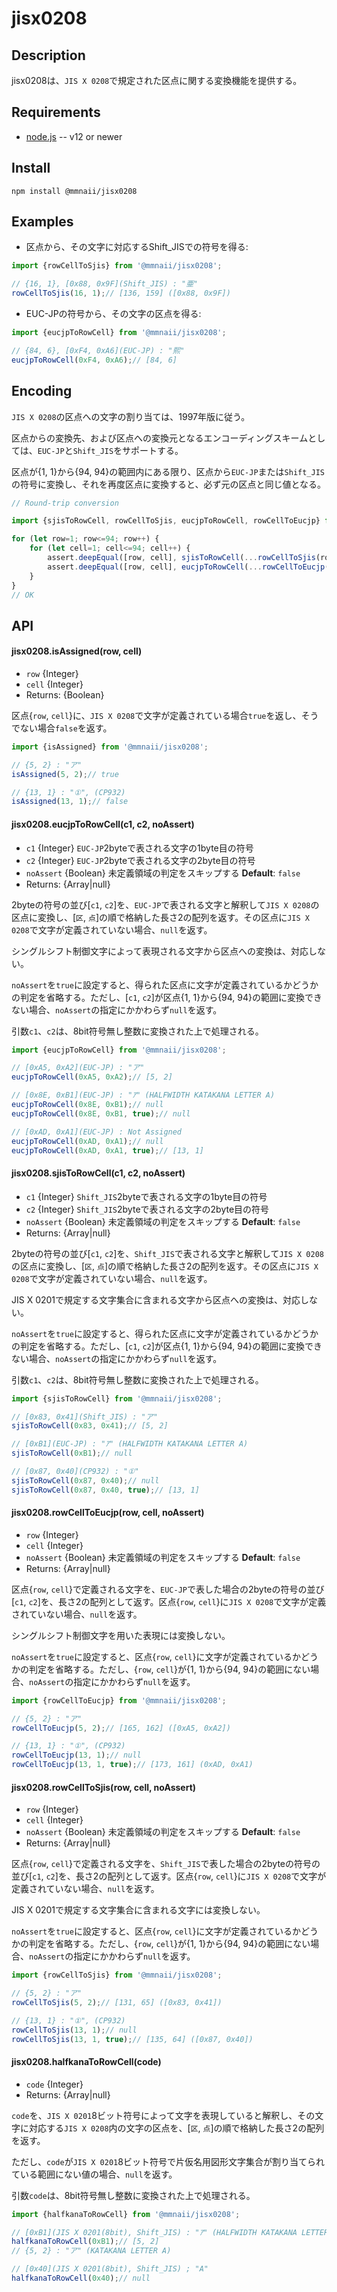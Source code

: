 # jisx0208


## Description

jisx0208は、`JIS X 0208`で規定された区点に関する変換機能を提供する。


## Requirements

* [node.js](http://nodejs.org/) -- v12 or newer


## Install

    npm install @mmnaii/jisx0208


## Examples

* 区点から、その文字に対応するShift_JISでの符号を得る:

```javascript
import {rowCellToSjis} from '@mmnaii/jisx0208';

// {16, 1}, [0x88, 0x9F](Shift_JIS) : "亜"
rowCellToSjis(16, 1);// [136, 159] ([0x88, 0x9F])
```

* EUC-JPの符号から、その文字の区点を得る:

```javascript
import {eucjpToRowCell} from '@mmnaii/jisx0208';

// {84, 6}, [0xF4, 0xA6](EUC-JP) : "熙"
eucjpToRowCell(0xF4, 0xA6);// [84, 6]
```


## Encoding

`JIS X 0208`の区点への文字の割り当ては、1997年版に従う。

区点からの変換先、および区点への変換元となるエンコーディングスキームとしては、`EUC-JP`と`Shift_JIS`をサポートする。

区点が{1, 1}から{94, 94}の範囲内にある限り、区点から`EUC-JP`または`Shift_JIS`の符号に変換し、それを再度区点に変換すると、必ず元の区点と同じ値となる。

```javascript
// Round-trip conversion

import {sjisToRowCell, rowCellToSjis, eucjpToRowCell, rowCellToEucjp} from '@mmnaii/jisx0208';

for (let row=1; row<=94; row++) {
	for (let cell=1; cell<=94; cell++) {
		assert.deepEqual([row, cell], sjisToRowCell(...rowCellToSjis(row, cell, true), true));
		assert.deepEqual([row, cell], eucjpToRowCell(...rowCellToEucjp(row, cell, true), true));
	}
}
// OK
```


## API

#### jisx0208.isAssigned(row, cell)

* `row` {Integer}
* `cell` {Integer}
* Returns: {Boolean}

区点{`row`, `cell`}に、`JIS X 0208`で文字が定義されている場合`true`を返し、そうでない場合`false`を返す。

```javascript
import {isAssigned} from '@mmnaii/jisx0208';

// {5, 2} : "ア"
isAssigned(5, 2);// true

// {13, 1} : "①", (CP932)
isAssigned(13, 1);// false
```


#### jisx0208.eucjpToRowCell(c1, c2, noAssert)

* `c1` {Integer} `EUC-JP`2byteで表される文字の1byte目の符号
* `c2` {Integer} `EUC-JP`2byteで表される文字の2byte目の符号
* `noAssert` {Boolean} 未定義領域の判定をスキップする **Default**: `false`
* Returns: {Array|null}

2byteの符号の並び[`c1`, `c2`]を、`EUC-JP`で表される文字と解釈して`JIS X 0208`の区点に変換し、[`区`, `点`]の順で格納した長さ2の配列を返す。その区点に`JIS X 0208`で文字が定義されていない場合、`null`を返す。

シングルシフト制御文字によって表現される文字から区点への変換は、対応しない。

`noAssert`を`true`に設定すると、得られた区点に文字が定義されているかどうかの判定を省略する。ただし、[`c1`, `c2`]が区点{1, 1}から{94, 94}の範囲に変換できない場合、`noAssert`の指定にかかわらず`null`を返す。

引数`c1`、`c2`は、8bit符号無し整数に変換された上で処理される。

```javascript
import {eucjpToRowCell} from '@mmnaii/jisx0208';

// [0xA5, 0xA2](EUC-JP) : "ア"
eucjpToRowCell(0xA5, 0xA2);// [5, 2]

// [0x8E, 0xB1](EUC-JP) : "ｱ" (HALFWIDTH KATAKANA LETTER A)
eucjpToRowCell(0x8E, 0xB1);// null
eucjpToRowCell(0x8E, 0xB1, true);// null

// [0xAD, 0xA1](EUC-JP) : Not Assigned
eucjpToRowCell(0xAD, 0xA1);// null
eucjpToRowCell(0xAD, 0xA1, true);// [13, 1]
```


#### jisx0208.sjisToRowCell(c1, c2, noAssert)

* `c1` {Integer} `Shift_JIS`2byteで表される文字の1byte目の符号
* `c2` {Integer} `Shift_JIS`2byteで表される文字の2byte目の符号
* `noAssert` {Boolean} 未定義領域の判定をスキップする **Default**: `false`
* Returns: {Array|null}

2byteの符号の並び[`c1`, `c2`]を、`Shift_JIS`で表される文字と解釈して`JIS X 0208`の区点に変換し、[`区`, `点`]の順で格納した長さ2の配列を返す。その区点に`JIS X 0208`で文字が定義されていない場合、`null`を返す。

JIS X 0201で規定する文字集合に含まれる文字から区点への変換は、対応しない。

`noAssert`を`true`に設定すると、得られた区点に文字が定義されているかどうかの判定を省略する。ただし、[`c1`, `c2`]が区点{1, 1}から{94, 94}の範囲に変換できない場合、`noAssert`の指定にかかわらず`null`を返す。

引数`c1`、`c2`は、8bit符号無し整数に変換された上で処理される。

```javascript
import {sjisToRowCell} from '@mmnaii/jisx0208';

// [0x83, 0x41](Shift_JIS) : "ア"
sjisToRowCell(0x83, 0x41);// [5, 2]

// [0xB1](EUC-JP) : "ｱ" (HALFWIDTH KATAKANA LETTER A)
sjisToRowCell(0xB1);// null

// [0x87, 0x40](CP932) : "①"
sjisToRowCell(0x87, 0x40);// null
sjisToRowCell(0x87, 0x40, true);// [13, 1]
```


#### jisx0208.rowCellToEucjp(row, cell, noAssert)

* `row` {Integer} 
* `cell` {Integer} 
* `noAssert` {Boolean} 未定義領域の判定をスキップする **Default**: `false`
* Returns: {Array|null}

区点{`row`, `cell`}で定義される文字を、`EUC-JP`で表した場合の2byteの符号の並び[`c1`, `c2`]を、長さ2の配列として返す。区点{`row`, `cell`}に`JIS X 0208`で文字が定義されていない場合、`null`を返す。

シングルシフト制御文字を用いた表現には変換しない。

`noAssert`を`true`に設定すると、区点{`row`, `cell`}に文字が定義されているかどうかの判定を省略する。ただし、{`row`, `cell`}が{1, 1}から{94, 94}の範囲にない場合、`noAssert`の指定にかかわらず`null`を返す。

```javascript
import {rowCellToEucjp} from '@mmnaii/jisx0208';

// {5, 2} : "ア"
rowCellToEucjp(5, 2);// [165, 162] ([0xA5, 0xA2])

// {13, 1} : "①", (CP932)
rowCellToEucjp(13, 1);// null
rowCellToEucjp(13, 1, true);// [173, 161] (0xAD, 0xA1)
```


#### jisx0208.rowCellToSjis(row, cell, noAssert)

* `row` {Integer} 
* `cell` {Integer} 
* `noAssert` {Boolean} 未定義領域の判定をスキップする **Default**: `false`
* Returns: {Array|null}

区点{`row`, `cell`}で定義される文字を、`Shift_JIS`で表した場合の2byteの符号の並び[`c1`, `c2`]を、長さ2の配列として返す。区点{`row`, `cell`}に`JIS X 0208`で文字が定義されていない場合、`null`を返す。

JIS X 0201で規定する文字集合に含まれる文字には変換しない。

`noAssert`を`true`に設定すると、区点{`row`, `cell`}に文字が定義されているかどうかの判定を省略する。ただし、{`row`, `cell`}が{1, 1}から{94, 94}の範囲にない場合、`noAssert`の指定にかかわらず`null`を返す。

```javascript
import {rowCellToSjis} from '@mmnaii/jisx0208';

// {5, 2} : "ア"
rowCellToSjis(5, 2);// [131, 65] ([0x83, 0x41])

// {13, 1} : "①", (CP932)
rowCellToSjis(13, 1);// null
rowCellToSjis(13, 1, true);// [135, 64] ([0x87, 0x40])
```


#### jisx0208.halfkanaToRowCell(code)

* `code` {Integer}
* Returns: {Array|null}

`code`を、`JIS X 0201`8ビット符号によって文字を表現していると解釈し、その文字に対応する`JIS X 0208`内の文字の区点を、[`区`, `点`]の順で格納した長さ2の配列を返す。

ただし、`code`が`JIS X 0201`8ビット符号で片仮名用図形文字集合が割り当てられている範囲にない値の場合、`null`を返す。

引数`code`は、8bit符号無し整数に変換された上で処理される。

```javascript
import {halfkanaToRowCell} from '@mmnaii/jisx0208';

// [0xB1](JIS X 0201(8bit), Shift_JIS) : "ｱ" (HALFWIDTH KATAKANA LETTER A)
halfkanaToRowCell(0xB1);// [5, 2]
// {5, 2} : "ア" (KATAKANA LETTER A)

// [0x40](JIS X 0201(8bit), Shift_JIS) ; "A"
halfkanaToRowCell(0x40);// null
```

